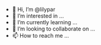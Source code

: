 - 👋 Hi, I’m @lilypar
- 👀 I’m interested in ...
- 🌱 I’m currently learning ...
- 💞️ I’m looking to collaborate on ...
- 📫 How to reach me ...

<!---
lilypar/lilypar is a ✨ special ✨ repository because its `README.md` (this file) appears on your GitHub profile.
You can click the Preview link to take a look at your changes.
--->
